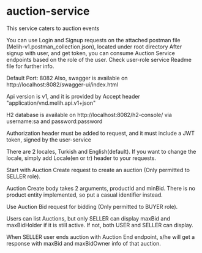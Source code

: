 # auction-service
This service caters to auction events

You can use Login and Signup requests on the attached postman file (Melih-v1.postman_collection.json), located under root directory 
After signup with user, and get token, you can consume Auction Service endpoints based on the role of the user. Check user-role service Readme file for further info.

Default Port: 8082 Also, swagger is available on http://localhost:8082/swagger-ui/index.html

Api version is v1, and it is provided by Accept header "application/vnd.melih.api.v1+json"

H2 database is available on http://localhost:8082/h2-console/ via username:sa and password:password

Authorization header must be added to request, and it must include a JWT token, signed by the user-service

There are 2 locales, Turkish and English(default). If you want to change the locale, simply add Locale(en or tr) header to your requests.

Start with Auction Create request to create an auction (Only permitted to SELLER role).

Auction Create body takes 2 arguments, productId and minBid. There is no product entity implemented, so put a casual identifier instead.

Use Auction Bid request for bidding (Only permitted to BUYER role).

Users can list Auctions, but only SELLER can display maxBid and maxBidHolder if it is still active. If not, both USER and SELLER can display.

When SELLER user ends auction with Auction End endpoint, s/he will get a response with maxBid and maxBidOwner info of that auction.

